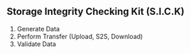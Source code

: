 ## Storage Integrity Checking Kit (S.I.C.K)
1. Generate Data
2. Perform Transfer (Upload, S2S, Download)
3. Validate Data
